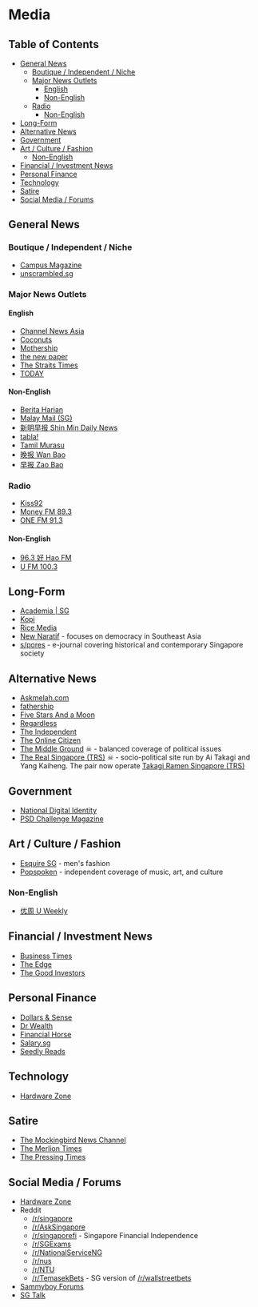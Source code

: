 # Media

<!-- omit in toc -->
## Table of Contents

- [General News](#general-news)
  - [Boutique / Independent / Niche](#boutique--independent--niche)
  - [Major News Outlets](#major-news-outlets)
    - [English](#english)
    - [Non-English](#non-english)
  - [Radio](#radio)
    - [Non-English](#non-english-1)
- [Long-Form](#long-form)
- [Alternative News](#alternative-news)
- [Government](#government)
- [Art / Culture / Fashion](#art--culture--fashion)
  - [Non-English](#non-english-2)
- [Financial / Investment News](#financial--investment-news)
- [Personal Finance](#personal-finance)
- [Technology](#technology)
- [Satire](#satire)
- [Social Media / Forums](#social-media--forums)

## General News

### Boutique / Independent / Niche

- [Campus Magazine](https://www.campus.sg)
- [unscrambled.sg](https://unscrambled.sg)

### Major News Outlets

#### English

- [Channel News Asia](https://www.channelnewsasia.com)
- [Coconuts](https://coconuts.co)
- [Mothership](https://mothership.sg)
- [the new paper](https://www.tnp.sg)
- [The Straits Times](https://www.straitstimes.com)
- [TODAY](https://www.todayonline.com)

#### Non-English

- [Berita Harian](https://www.beritaharian.sg)
- [Malay Mail (SG)](https://www.malaymail.com/news/singapore)
- [新明早报 Shin Min Daily News](https://www.shinmin.sg)
- [tabla!](https://www.tabla.com.sg)
- [Tamil Murasu](https://www.tamilmurasu.com.sg)
- [晚报 Wan Bao](https://www.wanbao.com.sg)
- [早报 Zao Bao](https://www.zaobao.com.sg)

### Radio

- [Kiss92](https://www.kiss92.sg)
- [Money FM 89.3](https://www.moneyfm893.sg)
- [ONE FM 91.3](https://www.onefm.sg)

#### Non-English

- [96.3 好 Hao FM](https://www.963haofm.sg)
- [U FM 100.3](https://www.ufm1003.sg)

## Long-Form

- [Academia | SG](https://www.academia.sg)
- [Kopi](https://thekopi.co)
- [Rice Media](https://www.ricemedia.co)
- [New Naratif](https://newnaratif.com) - focuses on democracy in Southeast Asia
- [s/pores](http://s-pores.com) - e-journal covering historical and contemporary Singapore society

## Alternative News

- [Askmelah.com](http://www.askmelah.com)
- [fathership](https://fathership.co)
- [Five Stars And a Moon](http://www.fivestarsandamoon.com)
- [Regardless](https://regardless.sg)
- [The Independent](https://theindependent.sg)
- [The Online Citizen](https://www.theonlinecitizen.com)
- [The Middle Ground](https://themiddleground.sg) ☠ - balanced coverage of political issues
- [The Real Singapore (TRS)](https://therealsingapore.com) ☠ - socio-political site run by Ai Takagi and Yang Kaiheng. The pair now operate [Takagi Ramen Singapore (TRS)](https://takagiramen.com/)

## Government

- [National Digital Identity](https://medium.com/ndi-sg)
- [PSD Challenge Magazine](https://www.psd.gov.sg/challenge)

## Art / Culture / Fashion

- [Esquire SG](https://www.esquiresg.com) - men's fashion
- [Popspoken](https://popspoken.com) - independent coverage of music, art, and culture

### Non-English

- [优周 U Weekly](https://www.uweekly.sg)

## Financial / Investment News

- [Business Times](https://www.businesstimes.com.sg)
- [The Edge](https://www.theedgesingapore.com)
- [The Good Investors](https://www.thegoodinvestors.sg)

## Personal Finance

- [Dollars & Sense](https://dollarsandsense.sg)
- [Dr Wealth](https://www.drwealth.com)
- [Financial Horse](https://financialhorse.com)
- [Salary.sg](https://salary.sg)
- [Seedly Reads](https://blog.seedly.sg)

## Technology

- [Hardware Zone](https://www.hardwarezone.com.sg)

## Satire

- [The Mockingbird News Channel](https://www.youtube.com/channel/UCQ-riBpJvn8ZA-UEtVm9mrQ)
- [The Merlion Times](https://themerliontimes.com)
- [The Pressing Times](https://www.thepressingtimes.sg)

## Social Media / Forums

- [Hardware Zone](https://forums.hardwarezone.com.sg)
- Reddit
  - [/r/singapore](https://www.reddit.com/r/singapore/)
  - [/r/AskSingapore](https://www.reddit.com/r/askSingapore/)
  - [/r/singaporefi](https://www.reddit.com/r/singaporefi/) - Singapore Financial Independence
  - [/r/SGExams](https://www.reddit.com/r/SGExams/)
  - [/r/NationalServiceNG](https://www.reddit.com/r/NationalServiceSG/)
  - [/r/nus](https://www.reddit.com/r/nus/)
  - [/r/NTU](https://www.reddit.com/r/NTU/)
  - [/r/TemasekBets](https://www.reddit.com/r/TemasekBets/) - SG version of [/r/wallstreetbets](https://www.reddit.com/r/wallstreetbets)
- [Sammyboy Forums](https://www.sammyboy.com)
- [SG Talk](https://sgtalk.org/mybb/index.php)
